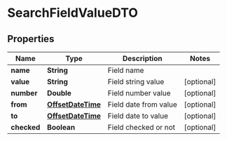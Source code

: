 # SearchFieldValueDTO

## Properties
Name | Type | Description | Notes
------------ | ------------- | ------------- | -------------
**name** | **String** | Field name | 
**value** | **String** | Field string value |  [optional]
**number** | **Double** | Field number value |  [optional]
**from** | [**OffsetDateTime**](OffsetDateTime.md) | Field date from value |  [optional]
**to** | [**OffsetDateTime**](OffsetDateTime.md) | Field date to value |  [optional]
**checked** | **Boolean** | Field checked or not |  [optional]
